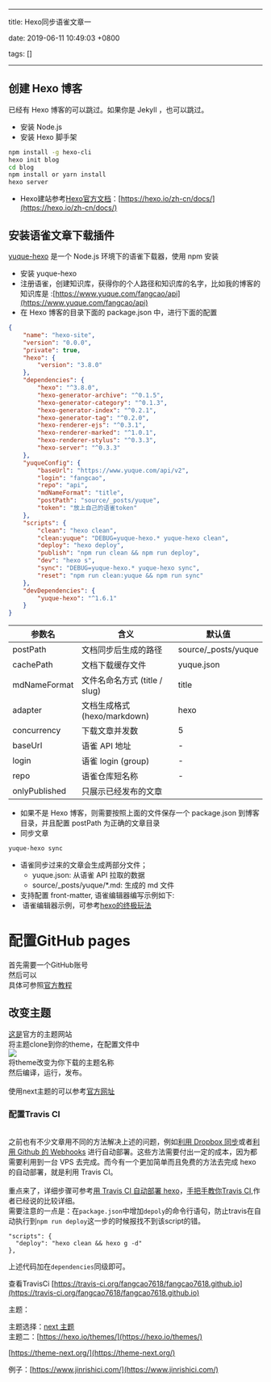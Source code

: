 
---

title: Hexo同步语雀文章一

date: 2019-06-11 10:49:03 +0800

tags: []

---
<a name="LxHUJ"></a>
## 创建 Hexo 博客
已经有 Hexo 博客的可以跳过。如果你是 Jekyll ，也可以跳过。

- 安装 Node.js
- 安装 Hexo 脚手架

```bash
npm install -g hexo-cli
hexo init blog
cd blog
npm install or yarn install
hexo server
```

- Hexo建站参考[Hexo官方文档](https://hexo.io/zh-cn/docs/index.html)：[https://hexo.io/zh-cn/docs/](https://hexo.io/zh-cn/docs/)

<a name="DNcR6"></a>
## 安装语雀文章下载插件
[yuque-hexo](https://github.com/x-cold/yuque-hexo/) 是一个 Node.js 环境下的语雀下载器，使用 npm 安装

- 安装 yuque-hexo
- 注册语雀，创建知识库，获得你的个人路径和知识库的名字，比如我的博客的知识库是 :[https://www.yuque.com/fangcao/api](https://www.yuque.com/fangcao/api)
- 在 Hexo 博客的目录下面的 package.json 中，进行下面的配置

```json
{
    "name": "hexo-site",
    "version": "0.0.0",
    "private": true,
    "hexo": {
        "version": "3.8.0"
    },
    "dependencies": {
        "hexo": "^3.8.0",
        "hexo-generator-archive": "^0.1.5",
        "hexo-generator-category": "^0.1.3",
        "hexo-generator-index": "^0.2.1",
        "hexo-generator-tag": "^0.2.0",
        "hexo-renderer-ejs": "^0.3.1",
        "hexo-renderer-marked": "^1.0.1",
        "hexo-renderer-stylus": "^0.3.3",
        "hexo-server": "^0.3.3"
    },
    "yuqueConfig": {
        "baseUrl": "https://www.yuque.com/api/v2",
        "login": "fangcao",
        "repo": "api",
        "mdNameFormat": "title",
        "postPath": "source/_posts/yuque",
        "token": "放上自己的语雀token"
    },
    "scripts": {
        "clean": "hexo clean",
        "clean:yuque": "DEBUG=yuque-hexo.* yuque-hexo clean",
        "deploy": "hexo deploy",
        "publish": "npm run clean && npm run deploy",
        "dev": "hexo s",
        "sync": "DEBUG=yuque-hexo.* yuque-hexo sync",
        "reset": "npm run clean:yuque && npm run sync"
    },
    "devDependencies": {
        "yuque-hexo": "^1.6.1"
    }
}

```
| 参数名 | 含义 | 默认值 |
| --- | --- | --- |
| postPath | 文档同步后生成的路径 | source/_posts/yuque |
| cachePath | 文档下载缓存文件 | yuque.json |
| mdNameFormat | 文件名命名方式 (title / slug) | title |
| adapter | 文档生成格式 (hexo/markdown) | hexo |
| concurrency | 下载文章并发数 | 5 |
| baseUrl | 语雀 API 地址 | - |
| login | 语雀 login (group) | - |
| repo | 语雀仓库短名称 | - |
| onlyPublished | 只展示已经发布的文章 |  |

- 如果不是 Hexo 博客，则需要按照上面的文件保存一个 package.json 到博客目录，并且配置 postPath 为正确的文章目录
- 同步文章

```bash
yuque-hexo sync
```

- 语雀同步过来的文章会生成两部分文件；
  - yuque.json: 从语雀 API 拉取的数据
  - source/_posts/yuque/*.md: 生成的 md 文件
- 支持配置 front-matter, 语雀编辑器编写示例如下:
-  语雀编辑器示例，可参考[hexo的终极玩法](https://www.yuque.com/u46795/blog/dlloc7)

<a name="articleHeader0"></a>
# 配置GitHub pages
首先需要一个GitHub账号<br />然后可以<br />具体可参照[官方教程](https://pages.github.com/)

<a name="articleHeader5"></a>
## 改变主题
[这是](https://hexo.io/themes/)官方的主题网站<br />将主题clone到你的theme，在配置文件中<br />![](https://cdn.nlark.com/yuque/0/2019/png/263301/1560237648554-f64e1112-1f4d-4648-8fe2-9682dfebd1ff.png#align=left&display=inline&height=76&originHeight=76&originWidth=321&size=0&status=done&width=321)<br />将theme改变为你下载的主题名称<br />然后编译，运行，发布。<br />
<br />使用next主题的可以参考[官方网址](https://theme-next.iissnan.com/)<br />

<a name="articleHeader4"></a>
### 配置Travis CI

<br />之前也有不少文章用不同的方法解决上述的问题，例如[利用 Dropbox 同步](http://lucifr.com/2013/06/02/hexo-on-cloud-with-dropbox-and-vps/)或者[利用 Github 的 Webhooks](http://blog.sunnyyan.com/2015/05/01/hexo-auto-generate/) 进行自动部署。这些方法需要付出一定的成本，因为都需要利用到一台 VPS 去完成。而今有一个更加简单而且免费的方法去完成 hexo 的自动部署，就是利用 Travis CI。<br />
<br />重点来了，详细步骤可参考[用 Travis CI 自动部署 hexo](https://segmentfault.com/a/1190000004667156)，[手把手教你Travis CI](https://www.jianshu.com/p/e22c13d85659),作者已经说的比较详细。<br />需要注意的一点是：在`package.json`中增加`depoly`的命令行语句，防止travis在自动执行到`npm run deploy`这一步的时候报找不到该script的错。
```
"scripts": {
  "deploy": "hexo clean && hexo g -d"
},
```
上述代码加在`dependencies`同级即可。

查看TravisCi [https://travis-ci.org/fangcao7618/fangcao7618.github.io](https://travis-ci.org/fangcao7618/fangcao7618.github.io)

主题：

主题选择：[next 主题](https://theme-next.iissnan.com)<br />主题二：[https://hexo.io/themes/](https://hexo.io/themes/)

[https://theme-next.org/](https://theme-next.org/)

例子：[https://www.jinrishici.com/](https://www.jinrishici.com/)


